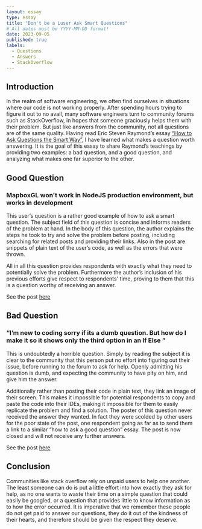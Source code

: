 ```yaml
---
layout: essay
type: essay
title: "Don't be a Luser Ask Smart Questions"
# All dates must be YYYY-MM-DD format!
date: 2023-09-05
published: true
labels:
  - Questions
  - Answers
  - StackOverflow
---
```


## Introduction
In the realm of software engineering, we often find ourselves in situations where our code is not working properly. After spending hours trying to figure it out to no avail, many software engineers turn to community forums such as StackOverflow, in hopes that someone graciously helps them with their problem. But just like answers from the community, not all questions are of the same quality. Having read Eric Steven Raymond’s essay [“How to Ask Questions the Smart Way”](http://www.catb.org/esr/faqs/smart-questions.html), I have learned what makes a question worth answering. It is the goal of this essay to share Raymond’s teachings by providing two examples: a bad question, and a good question, and analyzing what makes one far superior to the other. 

## Good Question
### MapboxGL won't work in NodeJS production environment, but works in development

This user’s question is a rather good example of how to ask a smart question. The subject field of this question is concise and informs readers of the problem at hand. In the body of this question, the author explains the steps he took to try and solve the problem before posting, including searching for related posts and providing their links. Also in the post are snippets of plain text of the user’s code, as well as the errors that were thrown. 

All in all this question provides respondents with exactly what they need to potentially solve the problem. Furthermore the author’s inclusion of his previous efforts give respect to respondents' time, proving to them that this is a question worthy of receiving an answer. 

See the post [here](https://stackoverflow.com/questions/76973176/mapboxgl-wont-work-in-nodejs-production-environment-but-works-in-development)


## Bad Question
### “I’m new to coding sorry if its a dumb question. But how do I make it so it shows only the third option in an If Else ”

This is undoubtedly a horrible question. Simply by reading the subject it is clear to the community that this person put no effort into figuring out their issue, before running to the forum to ask for help. Openly admitting his question is dumb, and expecting the community to have pity on him, and give him the answer. 

Additionally rather than posting their code in plain text, they link an image of their screen. This makes it impossible for potential respondents to copy and paste the code into their IDEs, making it impossible for them to easily replicate the problem and find a solution. The poster of this question never received the answer they wanted. In fact they were scolded by other users for the poor state of the post, one respondent going as far as to send them a link to a similar “how to ask a good question” essay. The post is now closed and will not receive any further answers. 

See the post [here](https://stackoverflow.com/questions/77048573/im-new-to-coding-sorry-if-its-a-dumb-question-but-how-do-i-make-it-so-it-show)

## Conclusion
Communities like stack overflow rely on unpaid users to help one another. The least someone can do is put a little effort into how exactly they ask for help, as no one wants to waste their time on a simple question that could easily be googled, or a question that provides little to know information as to how the error occurred. It is imperative that we remember these people do not get paid to answer our questions, they do it out of the kindness of their hearts, and therefore should be given the respect they deserve. 

